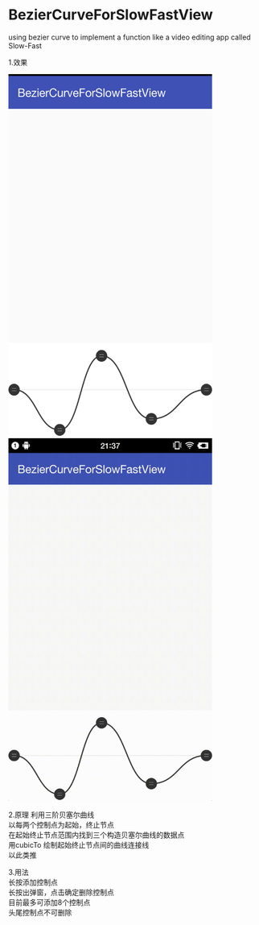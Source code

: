 # BezierCurveForSlowFastView
using bezier curve to implement a function like a video editing app called Slow-Fast

1.效果

<img src="https://github.com/DXDRush/BezierCurveForSlowFastView/blob/master/screenshots/1.png" width = "405" height = "720" />
<img src="https://github.com/DXDRush/BezierCurveForSlowFastView/blob/master/screenshots/2.gif" width = "405" height = "720" />

2.原理
利用三阶贝塞尔曲线 </br>
以每两个控制点为起始，终止节点 </br>
在起始终止节点范围内找到三个构造贝塞尔曲线的数据点 </br>
用cubicTo 绘制起始终止节点间的曲线连接线 </br>
以此类推 </br>
       
3.用法 </br>
长按添加控制点 </br>
长按出弹窗，点击确定删除控制点 </br>
目前最多可添加8个控制点 </br>
头尾控制点不可删除 </br>
             

